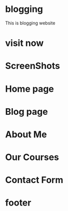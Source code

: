 # blogging
This is blogging website
# visit now 
# ScreenShots

# Home page 
# Blog page
# About Me
# Our Courses
# Contact Form
# footer
